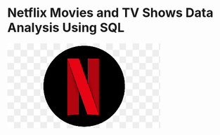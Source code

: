 # Netflix Movies and TV Shows Data Analysis Using SQL

![Netflix_logo](https://github.com/Leanavgnr/netflix_sql_project/blob/main/png-clipart-netflix-round-logo-tech-companies-thumbnail.png)
